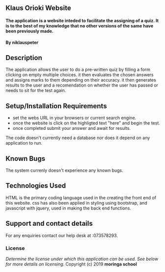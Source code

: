 ## Klaus Orioki Website
#### The application is a website inteded to facilitate the assigning of a quiz. It is to the best of my knowledge that no other versions of the same have been previously made.
#### By **niklauspeter**
## Description
The application allows the user to do a pre-written quiz by filling a form clicking on empty multiple choices. it then evaluates the chosen answers and assigns marks to them depending on their accuracy. it then generates results to the user and a recomendation on whether the user has passed or needs to sit for the test again.
## Setup/Installation Requirements
* set the webs URL  in your browsers or current search engine.
* once the website is click on the highligted text "here" and begin the test.
* once completed submit your answer and await for results.

The code doesn't currently need a database nor does it depend on any application to run.
## Known Bugs
The system currenly doesn't experience any known bugs.
## Technologies Used
HTML is the primary coding language used in the creating the front end of this website. css has also been applied in styling using bootstrap, and javascript with jquery, used in making the back end functions.
## Support and contact details
For any enquiries contact our help desk at :073578293.
### License
*Determine the license under which this application can be used.  See below for more details on licensing.*
Copyright (c) 2019 **moringa school**
